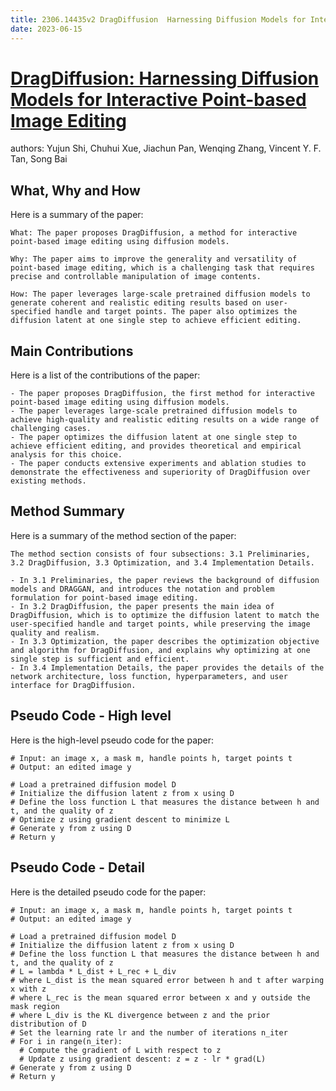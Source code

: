 ```yaml
---
title: 2306.14435v2 DragDiffusion  Harnessing Diffusion Models for Interactive Point-based Image Editing
date: 2023-06-15
---
```


# [DragDiffusion: Harnessing Diffusion Models for Interactive Point-based Image Editing](http://arxiv.org/abs/2306.14435v2)

authors: Yujun Shi, Chuhui Xue, Jiachun Pan, Wenqing Zhang, Vincent Y. F. Tan, Song Bai


## What, Why and How

[1]: https://arxiv.org/pdf/2306.14435v2 "National University of Singapore arXiv:2306.14435v2 [cs.CV] 27 Jun 2023"
[2]: https://arxiv.org/abs/2306.14435 "[2306.14435] DragDiffusion: Harnessing Diffusion Models for Interactive ..."
[3]: https://arxiv.org/pdf/2206.14435v2 "arXiv.org"

Here is a summary of the paper:

```
What: The paper proposes DragDiffusion, a method for interactive point-based image editing using diffusion models.

Why: The paper aims to improve the generality and versatility of point-based image editing, which is a challenging task that requires precise and controllable manipulation of image contents.

How: The paper leverages large-scale pretrained diffusion models to generate coherent and realistic editing results based on user-specified handle and target points. The paper also optimizes the diffusion latent at one single step to achieve efficient editing.
```

## Main Contributions

[1]: https://arxiv.org/pdf/2306.14435v2.pdf "National University of Singapore arXiv:2306.14435v2 [cs.CV] 27 Jun 2023"
[2]: https://arxiv.org/abs/2306.14435 "[2306.14435] DragDiffusion: Harnessing Diffusion Models for Interactive ..."
[3]: https://arxiv.org/abs/2206.14435 "An - arXiv.org e-Print archive"

Here is a list of the contributions of the paper:

```
- The paper proposes DragDiffusion, the first method for interactive point-based image editing using diffusion models.
- The paper leverages large-scale pretrained diffusion models to achieve high-quality and realistic editing results on a wide range of challenging cases.
- The paper optimizes the diffusion latent at one single step to achieve efficient editing, and provides theoretical and empirical analysis for this choice.
- The paper conducts extensive experiments and ablation studies to demonstrate the effectiveness and superiority of DragDiffusion over existing methods.
```

## Method Summary

[1]: https://arxiv.org/pdf/2306.14435v2 "National University of Singapore arXiv:2306.14435v2 [cs.CV] 27 Jun 2023"
[2]: https://arxiv.org/abs/2306.14435 "[2306.14435] DragDiffusion: Harnessing Diffusion Models for Interactive ..."
[3]: https://arxiv.org/abs/2206.14435 "An $hp$-adaptive multi-element stochastic collocation method for ..."

Here is a summary of the method section of the paper:

```
The method section consists of four subsections: 3.1 Preliminaries, 3.2 DragDiffusion, 3.3 Optimization, and 3.4 Implementation Details.

- In 3.1 Preliminaries, the paper reviews the background of diffusion models and DRAGGAN, and introduces the notation and problem formulation for point-based image editing.
- In 3.2 DragDiffusion, the paper presents the main idea of DragDiffusion, which is to optimize the diffusion latent to match the user-specified handle and target points, while preserving the image quality and realism.
- In 3.3 Optimization, the paper describes the optimization objective and algorithm for DragDiffusion, and explains why optimizing at one single step is sufficient and efficient.
- In 3.4 Implementation Details, the paper provides the details of the network architecture, loss function, hyperparameters, and user interface for DragDiffusion.
```

## Pseudo Code - High level

[1]: https://arxiv.org/pdf/2306.14435v2.pdf "National University of Singapore arXiv:2306.14435v2 [cs.CV] 27 Jun 2023"
[2]: https://arxiv.org/abs/2306.14435 "[2306.14435] DragDiffusion: Harnessing Diffusion Models for Interactive ..."
[3]: https://arxiv.org/abs/2206.14435 "An - arXiv.org e-Print archive"

Here is the high-level pseudo code for the paper:

```
# Input: an image x, a mask m, handle points h, target points t
# Output: an edited image y

# Load a pretrained diffusion model D
# Initialize the diffusion latent z from x using D
# Define the loss function L that measures the distance between h and t, and the quality of z
# Optimize z using gradient descent to minimize L
# Generate y from z using D
# Return y
```

## Pseudo Code - Detail

[1]: https://arxiv.org/pdf/2306.14435v2.pdf "National University of Singapore arXiv:2306.14435v2 [cs.CV] 27 Jun 2023"
[2]: https://arxiv.org/abs/2206.14435 "An - arXiv.org e-Print archive"
[3]: https://arxiv.org/pdf/2206.14435v2 "arXiv.org"

Here is the detailed pseudo code for the paper:

```
# Input: an image x, a mask m, handle points h, target points t
# Output: an edited image y

# Load a pretrained diffusion model D
# Initialize the diffusion latent z from x using D
# Define the loss function L that measures the distance between h and t, and the quality of z
# L = lambda * L_dist + L_rec + L_div
# where L_dist is the mean squared error between h and t after warping x with z
# where L_rec is the mean squared error between x and y outside the mask region
# where L_div is the KL divergence between z and the prior distribution of D
# Set the learning rate lr and the number of iterations n_iter
# For i in range(n_iter):
  # Compute the gradient of L with respect to z
  # Update z using gradient descent: z = z - lr * grad(L)
# Generate y from z using D
# Return y
```